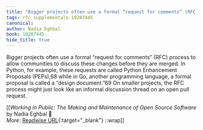 ```yaml
---
title: "Bigger projects often use a formal “request for comments” (RFC) ..."
tags: rfc supplementals-10287445
canonical: 
author: Nadia Eghbal
book: 10287445
hide_title: true
---
```


Bigger projects often use a formal “request for comments” (RFC) process to allow communities to discuss these changes before they are merged. In Python, for example, these requests are called Python Enhancement Proposals (PEPs),68 while in Go, another programming language, a formal proposal is called a “design document.”69 On smaller projects, the RFC process might just look like an informal discussion thread on an open pull request.


[[<cite>_Working in Public: The Making and Maintenance of Open Source Software_</cite> by Nadia Eghbal 📕<br>
_More_: [Readwise URL](https://readwise.io/open/454454816){:target="_blank"}
::wrap]]